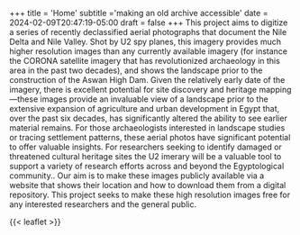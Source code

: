 +++
title = 'Home'
subtitle ='making an old archive accessible'
date = 2024-02-09T20:47:19-05:00
draft = false
+++
This project aims to digitize a series of recently declassified aerial photographs that document the Nile Delta and Nile Valley. Shot by U2 spy planes, this imagery provides much higher resolution images than any currently available imagery (for instance the CORONA satellite imagery that has revolutionized archaeology in this area in the past two decades), and shows the landscape prior to the construction of the Aswan High Dam. Given the relatively early date of the imagery, there is excellent potential for site discovery and heritage mapping—these images provide an invaluable view of a landscape prior to the extensive expansion of agriculture and urban development in Egypt that, over the past six decades, has significantly altered the ability to see earlier material remains. For those archaeologists interested in landscape studies or tracing settlement patterns, these aerial photos have significant potential to offer valuable insights. For researchers seeking to identify damaged or threatened cultural heritage sites the U2 imerary will be a valuable tool to support a variety of research efforts across and beyond the Egyptological community.. Our aim is to make these images publicly available via a website that shows their location and how to download them from a digital repository. This project seeks to make these high resolution images free for any interested researchers and the general public.

{{< leaflet >}}
